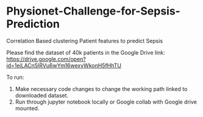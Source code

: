 # Physionet-Challenge-for-Sepsis-Prediction
Correlation Based clustering Patient features to predict Sepsis

Please find the dataset of 40k patients in the Google Drive link:
https://drive.google.com/open?id=1eiLACn5IRVu6wYm16wexyWkonH5fHhTU

To run:
1. Make necessary code changes to change the working path linked to downloaded dataset.
2. Run through jupyter notebook locally or Google collab with Google drive mounted. 
